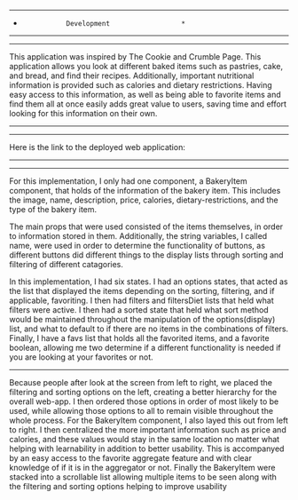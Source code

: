 <!-- # Development

### Link to Deployed Website
If you used the stencil code, this is `https://<your GitHub username>.github.io/<name of your repository>`

### Goal and Value of the Application

### Usability Principles Considered

### Organization of Components

### How Data is Passed Down Through Components

### How the User Triggers State Changes

 -->
 
 ***********************************************
*                Development                  *  
***********************************************

*********************************************************************************************************************************************

This application was inspired by The Cookie and Crumble Page. This application allows you look at different baked items
such as pastries, cake, and bread, and find their recipes. Additionally, important nutritional information is provided
such as calories and dietary restrictions. Having easy access to this information, as well as being able to favorite items
and find them all at once easily adds great value to users, saving time and effort looking for this information on their own.

*********************************************************************************************************************************************


*********************************************************************************************************************************************
Here is the link to the deployed web application:
__________________________


*********************************************************************************************************************************************

For this implementation, I only had one component, a BakeryItem component, that holds of the information of the bakery item. This includes
the image, name, description, price, calories, dietary-restrictions, and the type of the bakery item. 

The main props that were used consisted of the items themselves, in order to information stored in them. Additionally, the string variables,
I called name, were used in order to determine the functionality of buttons, as different buttons did different things to the display lists
through sorting and filtering of different catagories.

In this implementation, I had six states. I had an options states, that acted as the list that displayed the items depending on the sorting,
filtering, and if applicable, favoriting. I then had filters and filtersDiet lists that held what filters were active. I then had a sorted 
state that held what sort method would be maintained throughout the manipulation of the options(display) list, and what to default to if there
are no items in the combinations of filters. Finally, I have a favs list that holds all the favorited items, and a favorite boolean, allowing
me two determine if a different functionality is needed if you are looking at your favorites or not.


*********************************************************************************************************************************************

Because people after look at the screen from left to right, we placed the filtering and sorting options on the left, creating a better 
hierarchy for the overall web-app. I then ordered those options in order of most likely to be used, while allowing those options to all
to remain visible throughout the whole process. For the BakeryItem component, I also layed this out from left to right. I then centralized
the more important information such as price and calories, and these values would stay in the same location no matter what helping with
learnability in addition to better usability. This is accompanyed by an easy access to the favorite aggregate feature and with clear 
knowledge of if it is in the aggregator or not. Finally the BakeryItem were stacked into a scrollable list allowing multiple items to be seen 
along with the filtering and sorting options helping to improve usability
